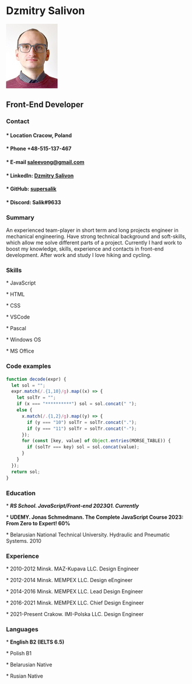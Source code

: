 # **Dzmitry Salivon**

![My photo](/1.jpg)

## **Front-End Developer**

### **Contact**

#### \* **Location** Cracow, Poland

#### \* **Phone** +48-515-137-467

#### \* **E-mail** [saleevong@gmail.com](https://gmail.com)

#### \* **LinkedIn:** [Dzmitry Salivon](https://www.linkedin.com/in/dzmitry-salivon-a1b03115a/)

#### \* **GitHub:** [supersalik](https://github.com/supersalik)

#### \* **Discord:** Salik#9633

### **Summary**

An experienced team-player in short term and long projects engineer in mechanical engineering. Have strong technical background and soft-skills, which allow me solve different parts of a project. Currently I hard work to boost my knowledge, skills, experience and contacts in front-end development. After work and study I love hiking and cycling.

### **Skills**

\* JavaScript

\* HTML

\* CSS

\* VSCode

\* Pascal

\* Windows OS

\* MS Office

### **Code examples**

```javascript
function decode(expr) {
  let sol = "";
  expr.match(/.{1,10}/g).map((x) => {
    let solTr = "";
    if (x === "**********") sol = sol.concat(" ");
    else {
      x.match(/.{1,2}/g).map((y) => {
        if (y === "10") solTr = solTr.concat(".");
        if (y === "11") solTr = solTr.concat("-");
      });
      for (const [key, value] of Object.entries(MORSE_TABLE)) {
        if (solTr === key) sol = sol.concat(value);
      }
    }
  });
  return sol;
}
```

### **Education**

\* **_RS School. JavaScript/Front-end 2023Q1. Currently_**

\* **UDEMY. Jonas Schmedmann. The Complete JavaScript Course 2023: From Zero to Expert! 60%**

\* Belarusian National Technical University. Hydraulic and Pneumatic Systems. 2010

### **Experience**

\* 2010-2012 Minsk. MAZ-Kupava LLC. Design Engineer

\* 2012-2014 Minsk. MEMPEX LLC. Design eEngineer

\* 2014-2016 Minsk. MEMPEX LLC. Lead Design Engineer

\* 2016-2021 Minsk. MEMPEX LLC. Chief Design Engineer

\* 2021-Present Crakow. IMI-Polska LLC. Design Engineer

### **Languages**

\* **English B2 (IELTS 6.5)**

\* Polish B1

\* Belarusian Native

\* Rusian Native
